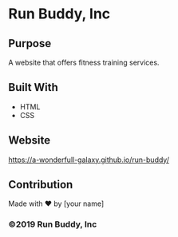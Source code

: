 # Run Buddy, Inc

## Purpose
A website that offers fitness training services. 

## Built With
* HTML
* CSS

## Website
https://a-wonderfull-galaxy.github.io/run-buddy/

## Contribution
Made with ❤️ by [your name]

### ©️2019 Run Buddy, Inc 
